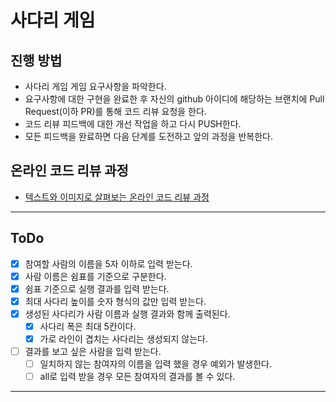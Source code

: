 # 사다리 게임
## 진행 방법
* 사다리 게임 게임 요구사항을 파악한다.
* 요구사항에 대한 구현을 완료한 후 자신의 github 아이디에 해당하는 브랜치에 Pull Request(이하 PR)를 통해 코드 리뷰 요청을 한다.
* 코드 리뷰 피드백에 대한 개선 작업을 하고 다시 PUSH한다.
* 모든 피드백을 완료하면 다음 단계를 도전하고 앞의 과정을 반복한다.

## 온라인 코드 리뷰 과정
* [텍스트와 이미지로 살펴보는 온라인 코드 리뷰 과정](https://github.com/nextstep-step/nextstep-docs/tree/master/codereview)

---

## ToDo

* [X] 참여할 사람의 이름을 5자 이하로 입력 받는다.
* [X] 사람 이름은 쉼표를 기준으로 구분한다.
* [X] 쉼표 기준으로 실행 결과를 입력 받는다.
* [X] 최대 사다리 높이를 숫자 형식의 값만 입력 받는다.
* [X] 생성된 사다리가 사람 이름과 실행 결과와 함께 출력된다.
  * [X] 사다리 폭은 최대 5칸이다.
  * [X] 가로 라인이 겹치는 사다리는 생성되지 않는다.
* [ ] 결과를 보고 싶은 사람을 입력 받는다.
  * [ ] 일치하지 않는 참여자의 이름을 입력 했을 경우 예외가 발생한다.
  * [ ] all로 입력 받을 경우 모든 참여자의 결과를 볼 수 있다.

---

